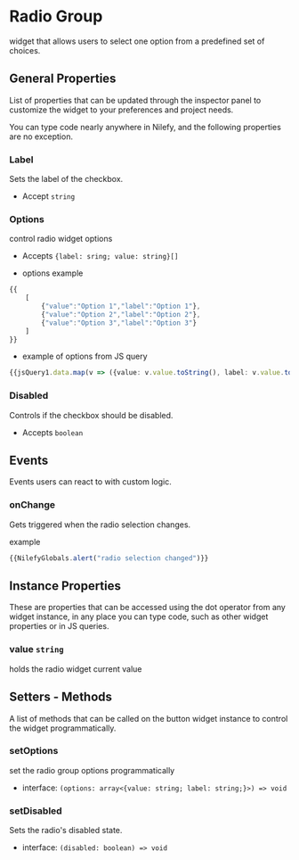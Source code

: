 # Radio Group

widget that allows users to select one option from a predefined set of choices.

## General Properties

List of properties that can be updated through the inspector panel to customize the widget to your preferences and project needs.

You can type code nearly anywhere in Nilefy, and the following properties are no exception.

### Label

Sets the label of the checkbox.

- Accept `string`

### Options

control radio widget options

- Accepts `{label: sring; value: string}[]`

- options example 

```ts
{{
    [
        {"value":"Option 1","label":"Option 1"},
        {"value":"Option 2","label":"Option 2"},
        {"value":"Option 3","label":"Option 3"}
    ]
}}
```

- example of options from JS query

```ts
{{jsQuery1.data.map(v => ({value: v.value.toString(), label: v.value.toString()}))}}
```

### Disabled

Controls if the checkbox should be disabled.

- Accepts `boolean`

## Events

Events users can react to with custom logic.

### onChange 

Gets triggered when the radio selection changes.

example 

```ts
{{NilefyGlobals.alert("radio selection changed")}}
```

## Instance Properties

These are properties that can be accessed using the dot operator from any widget instance, in any place you can type code, such as other widget properties or in JS queries.

### value `string`

holds the radio widget current value

## Setters - Methods

A list of methods that can be called on the button widget instance to control the widget programmatically.

### setOptions

set the radio group options programmatically

- interface: `(options: array<{value: string; label: string;}>) => void`

### setDisabled 

Sets the radio's disabled state.

- interface: `(disabled: boolean) => void`
